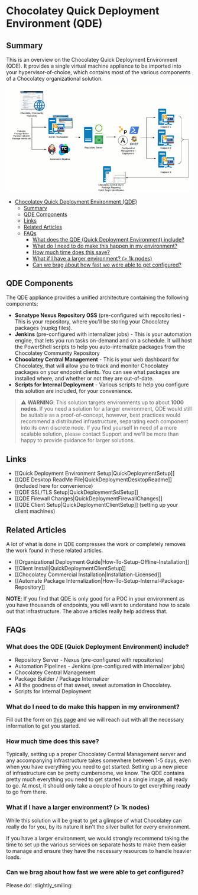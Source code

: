 # Chocolatey Quick Deployment Environment (QDE)

## Summary

This is an overview on the Chocolatey Quick Deployment Environment (QDE). It provides a single virtual machine appliance to be imported into your hypervisor-of-choice, which contains most of the various components of a Chocolatey organizational solution.

![QDE Architechture](images/quickdeploy/QDE-architecture.gif)

<!-- TOC -->

- [Chocolatey Quick Deployment Environment (QDE)](#chocolatey-quick-deployment-environment-qde)
    - [Summary](#summary)
    - [QDE Components](#qde-components)
    - [Links](#links)
    - [Related Articles](#related-articles)
    - [FAQs](#faqs)
        - [What does the QDE (Quick Deployment Environment) include?](#what-does-the-qde-quick-deployment-environment-include)
        - [What do I need to do make this happen in my environment?](#what-do-i-need-to-do-make-this-happen-in-my-environment)
        - [How much time does this save?](#how-much-time-does-this-save)
        - [What if I have a larger environment? (> 1k nodes)](#what-if-i-have-a-larger-environment--1k-nodes)
        - [Can we brag about how fast we were able to get configured?](#can-we-brag-about-how-fast-we-were-able-to-get-configured)

<!-- /TOC -->

## QDE Components

The QDE appliance provides a unified architecture containing the following components:

- **Sonatype Nexus Repository OSS** (pre-configured with repositories) - This is your repository, where you'll be storing your Chocolatey packages (nupkg files).
- **Jenkins** (pre-configured with internalizer jobs) - This is your automation engine, that lets you run tasks on-demand and on a schedule. It will host the PowerShell scripts to help you auto-internalize packages from the Chocolatey Community Repository
- **Chocolatey Central Management** - This is your web dashboard for Chocolatey, that will allow you to track and monitor Chocolatey packages on your endpoint clients. You can see what packages are installed where, and whether or not they are out-of-date.
- **Scripts for Internal Deployment** - Various scripts to help you configure this solution are included, for your convenience.

> :warning: **WARNING**: This solution targets environments up to about **1000 nodes**.
> If you need a solution for a larger environment, QDE would still be suitable as a proof-of-concept, however, best practices would recommend a distributed infrastructure, separating each component into its own discrete node.
> If you find yourself in need of a more scalable solution, please contact Support and we'll be more than happy to provide guidance for larger solutions.

## Links

- [[Quick Deployment Environment Setup|QuickDeploymentSetup]]
- [[QDE Desktop ReadMe File|QuickDeploymentDesktopReadme]] (included here for convenience)
- [[QDE SSL/TLS Setup|QuickDeploymentSslSetup]]
- [[QDE Firewall Changes|QuickDeploymentFirewallChanges]]
- [[QDE Client Setup|QuickDeploymentClientSetup]] (setting up your client machines)

## Related Articles

A lot of what is done in QDE compresses the work or completely removes the work found in these related articles.

- [[Organizational Deployment Guide|How-To-Setup-Offline-Installation]]
- [[Client Install|QuickDeploymentClientSetup]]
- [[Chocolatey Commercial Installation|Installation-Licensed]]
- [[Automate Package Internalization|How-To-Setup-Internal-Package-Repository]]

**NOTE**: If you find that QDE is only good for a POC in your environment as you have thousands of endpoints, you will want to understand how to scale out that infrastructure. The above articles really help address that.

## FAQs

### What does the QDE (Quick Deployment Environment) include?

- Repository Server - Nexus (pre-configured with repositories)
- Automation Pipelines - Jenkins (pre-configured with internalizer jobs)
- Chocolatey Central Management
- Package Builder / Package Internalizer
- All the goodness of that sweet, sweet automation in Chocolatey.
- Scripts for Internal Deployment

### What do I need to do make this happen in my environment?

Fill out the form on [this page](https://chocolatey.org/contact/quick-deployment) and we will reach out with all the necessary information to get you started.

### How much time does this save?

Typically, setting up a proper Chocolatey Central Management server and any accompanying infrastructure takes somewhere between 1-5 days, even when you have everything you need to get started. Setting up a new piece of infrastructure can be pretty cumbersome, we know. The QDE contains pretty much everything you need to get started in a single image, all ready to go. At most, it should only take a couple of hours to get everything ready to go from there.

### What if I have a larger environment? (> 1k nodes)

While this solution will be great to get a glimpse of what Chocolatey can really do for you, by its nature it isn't the silver bullet for every environment.

If you have a larger environment, we would strongly recommend taking the time to set up the various services on separate hosts to make them easier to manage and ensure they have the necessary resources to handle heavier loads.

### Can we brag about how fast we were able to get configured?

Please do! :slightly_smiling:
